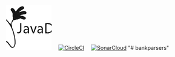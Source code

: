 &emsp;[![JavaDoc](docs/javadoc.png)](https://mariangolea.github.io/csvtransactionparser/)
&emsp;[![CircleCI](https://circleci.com/gh/mariangolea/banktransactions/tree/master.svg?style=svg)](https://circleci.com/gh/mariangolea/banktransactions/tree/master)
&emsp;[![SonarCloud](https://sonarcloud.io/api/project_badges/quality_gate?project=BankCsvParser%3ABankCsvParser)](https://sonarcloud.io/dashboard?id=BankCsvParser%3ABankCsvParser)
"# bankparsers" 

